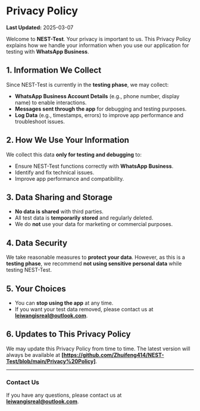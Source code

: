 # Privacy Policy

**Last Updated:** 2025-03-07

Welcome to **NEST-Test**. Your privacy is important to us. This Privacy Policy explains how we handle your information when you use our application for testing with **WhatsApp Business**.

## 1. Information We Collect
Since NEST-Test is currently in the **testing phase**, we may collect:
- **WhatsApp Business Account Details** (e.g., phone number, display name) to enable interactions.
- **Messages sent through the app** for debugging and testing purposes.
- **Log Data** (e.g., timestamps, errors) to improve app performance and troubleshoot issues.

## 2. How We Use Your Information
We collect this data **only for testing and debugging** to:
- Ensure NEST-Test functions correctly with **WhatsApp Business**.
- Identify and fix technical issues.
- Improve app performance and compatibility.

## 3. Data Sharing and Storage
- **No data is shared** with third parties.
- All test data is **temporarily stored** and regularly deleted.
- We do **not** use your data for marketing or commercial purposes.

## 4. Data Security
We take reasonable measures to **protect your data**. However, as this is a **testing phase**, we recommend **not using sensitive personal data** while testing NEST-Test.

## 5. Your Choices
- You can **stop using the app** at any time.
- If you want your test data removed, please contact us at **leiwangisreal@outlook.com**.

## 6. Updates to This Privacy Policy
We may update this Privacy Policy from time to time. The latest version will always be available at **[https://github.com/Zhuifeng414/NEST-Test/blob/main/Privacy%20Policy]**.

---

### Contact Us
If you have any questions, please contact us at **leiwangisreal@outlook.com**.
